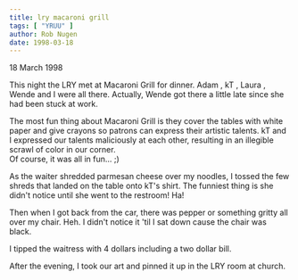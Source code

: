 ```yaml
---
title: lry macaroni grill
tags: [ "YRUU" ]
author: Rob Nugen
date: 1998-03-18
---
```


<title>Journal</title>

<p class=date>18 March 1998</p>
<p>
This night the LRY met at Macaroni Grill for dinner.  Adam <!Wood>, kT <!Hammons>, Laura <!McCuen>, Wende <!Whitlock> and I were all there.   Actually, Wende got there a little late since she had been stuck at work.
<p>
The most fun thing about Macaroni Grill is they cover the tables with white paper and give crayons so patrons can express their artistic talents. kT and I expressed our talents maliciously at each other, resulting in an illegible scrawl of color in our corner.<br>
Of course, it was all in fun... ;)
<p>
As the waiter shredded parmesan cheese over my noodles, I tossed the few shreds that landed on the table onto kT's shirt. The funniest thing is she didn't notice until she went to the restroom!  Ha!
<p>
Then when I got back from the car, there was pepper or something gritty all over my chair. Heh.  I didn't notice it 'til I sat down cause the chair was black.
<p>
I tipped the waitress with 4 dollars including a two dollar bill.
<p>
After the evening, I took our art and pinned it up in the LRY room at church.</p>
